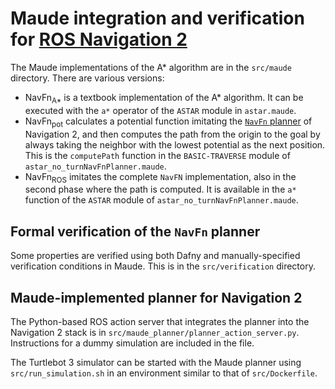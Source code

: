 # Maude integration and verification for [ROS Navigation 2](https://navigation.ros.org/)

The Maude implementations of the A* algorithm are in the `src/maude` directory. There are various versions:

* NavFn<sub>A*</sub> is a textbook implementation of the A* algorithm. It can be executed with the `a*` operator of the `ASTAR` module in `astar.maude`.
* NavFn<sub>pot</sub> calculates a potential function imitating the [`NavFn` planner](https://github.com/ros-planning/navigation2/tree/main/nav2_navfn_planner) of Navigation 2, and then computes the path from the origin to the goal by always taking the neighbor with the lowest potential as the next position. This is the `computePath` function in the `BASIC-TRAVERSE` module of `astar_no_turnNavFnPlanner.maude`.
* NavFn<sub>ROS</sub> imitates the complete `NavFN` implementation, also in the second phase where the path is computed. It is available in the `a*` function of the `ASTAR` module of `astar_no_turnNavFnPlanner.maude`.

## Formal verification of the `NavFn` planner

Some properties are verified using both Dafny and manually-specified verification conditions in Maude. This is in the `src/verification` directory.

## Maude-implemented planner for Navigation 2

The Python-based ROS action server that integrates the planner into the Navigation 2 stack is in `src/maude_planner/planner_action_server.py`. Instructions for a dummy simulation are included in the file.

The Turtlebot 3 simulator can be started with the Maude planner using `src/run_simulation.sh` in an environment similar to that of `src/Dockerfile`.
